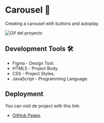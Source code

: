# Carousel 🚀

Creating a carousel with buttons and autoplay.

![Gif del proyecto](-)

## Development Tools 🛠️

* Figma - Design Tool.
* HTML5 - Project Body.
* CSS - Project Styles.
* JavaScript - Programming Language.

## Deployment
You can visit de project with this link:

* [GitHub Pages](-).

